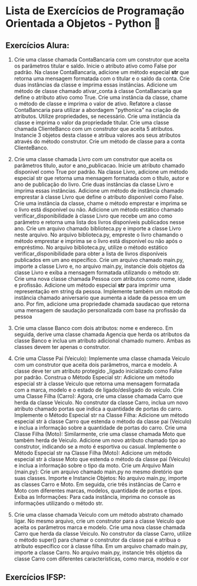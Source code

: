 # Lista de Exercícios de Programação Orientada a Objetos - Python 🐍

## Exercícios Alura:
01) Crie uma classe chamada ContaBancaria com um construtor que aceita os parâmetros titular e saldo. Inicie o atributo ativo como False por padrão. Na classe ContaBancaria, adicione um método especial __str__ que retorna uma mensagem formatada com o titular e o saldo da conta. Crie duas instâncias da classe e imprima essas instâncias. Adicione um método de classe chamado ativar_conta à classe ContaBancaria que define o atributo ativo como True. Crie uma instância da classe, chame o método de classe e imprima o valor de ativo. Refatore a classe ContaBancaria para utilizar a abordagem "pythonica" na criação de atributos. Utilize propriedades, se necessário. Crie uma instância da classe e imprima o valor da propriedade titular. Crie uma classe chamada ClienteBanco com um construtor que aceita 5 atributos. Instancie 3 objetos desta classe e atribua valores aos seus atributos através do método construtor. Crie um método de classe para a conta ClienteBanco.

2) Crie uma classe chamada Livro com um construtor que aceita os parâmetros titulo, autor e ano_publicacao. Inicie um atributo chamado disponivel como True por padrão. Na classe Livro, adicione um método especial str que retorna uma mensagem formatada com o título, autor e ano de publicação do livro. Crie duas instâncias da classe Livro e imprima essas instâncias. Adicione um método de instância chamado emprestar à classe Livro que define o atributo disponivel como False. Crie uma instância da classe, chame o método emprestar e imprima se o livro está disponível ou não. Adicione um método estático chamado verificar_disponibilidade à classe Livro que recebe um ano como parâmetro e retorna uma lista dos livros disponíveis publicados nesse ano. Crie um arquivo chamado biblioteca.py e importe a classe Livro neste arquivo. No arquivo biblioteca.py, empreste o livro chamando o método emprestar e imprima se o livro está disponível ou não após o empréstimo. No arquivo biblioteca.py, utilize o método estático verificar_disponibilidade para obter a lista de livros disponíveis publicados em um ano específico. Crie um arquivo chamado main.py, importe a classe Livro e, no arquivo main.py, instancie dois objetos da classe Livro e exiba a mensagem formatada utilizando o método str. Crie uma nova classe chamada Pessoa com atributos como nome, idade e profissão. Adicione um método especial __str__ para imprimir uma representação em string da pessoa.
Implemente também um método de instância chamado aniversario que aumenta a idade da pessoa em um ano. Por fim, adicione uma propriedade chamada saudacao que retorna uma mensagem de saudação personalizada com base na profissão da pessoa

3) Crie uma classe Banco com dois atributos: nome e endereco. Em seguida, derive uma classe chamada Agencia que herda os atributos da classe Banco e inclua um atributo adicional chamado numero. Ambas as classes devem ter apenas o construtor.

4) Crie uma Classe Pai (Veiculo): Implemente uma classe chamada Veiculo com um construtor que aceita dois parâmetros, marca e modelo. A classe deve ter um atributo protegido _ligado inicializado como False por padrão. Construa o Método Especial str: Adicione um método especial str à classe Veiculo que retorna uma mensagem formatada com a marca, modelo e o estado de ligado/desligado do veículo. Crie uma Classe Filha (Carro): Agora, crie uma classe chamada Carro que herda da classe Veiculo. No construtor da classe Carro, inclua um novo atributo chamado portas que indica a quantidade de portas do carro. Implemente o Método Especial str na Classe Filha: Adicione um método especial str à classe Carro que estenda o método da classe pai (Veiculo) e inclua a informação sobre a quantidade de portas do carro. Crie uma Classe Filha (Moto): Similarmente, crie uma classe chamada Moto que também herda de Veiculo. Adicione um novo atributo chamado tipo ao construtor, indicando se a moto é esportiva ou casual. Implemente o Método Especial str na Classe Filha (Moto): Adicione um método especial str à classe Moto que estenda o método da classe pai (Veiculo) e inclua a informação sobre o tipo da moto. Crie um Arquivo Main (main.py): Crie um arquivo chamado main.py no mesmo diretório que suas classes. Importe e Instancie Objetos: No arquivo main.py, importe as classes Carro e Moto. Em seguida, crie três instâncias de Carro e Moto com diferentes marcas, modelos, quantidade de portas e tipos. Exiba as Informações: Para cada instância, imprima no console as informações utilizando o método str.
  
5) Crie uma classe chamada Veiculo com um método abstrato chamado ligar. No mesmo arquivo, crie um construtor para a classe Veiculo que aceita os parâmetros marca e modelo. Crie uma nova classe chamada Carro que herda da classe Veiculo. No construtor da classe Carro, utilize o método super() para chamar o construtor da classe pai e atribua o atributo específico cor à classe filha. Em um arquivo chamado main.py, importe a classe Carro. No arquivo main.py, instancie três objetos da classe Carro com diferentes características, como marca, modelo e cor

## Exercícios IFSP:





